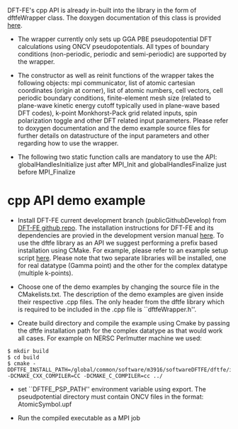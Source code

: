 DFT-FE's cpp API is already in-built into the library in the form of dftfeWrapper class. The doxygen documentation of this class is provided [here](https://dftfedevelopers.github.io/dftfe/classdftfe_1_1dftfe_wrapper.html). 

* The wrapper currently only sets up GGA PBE pseudopotential DFT calculations using ONCV pseudopotentials. All types of boundary conditions (non-periodic, periodic and semi-periodic) are supported by the wrapper.

* The constructor as well as reinit functions of the wrapper takes the following objects: mpi communicator, list of atomic cartesian coordinates (origin at corner), list of atomic numbers, cell vectors, cell periodic boundary conditions, finite-element mesh size (related to plane-wave kinetic energy cutoff typically used in plane-wave based DFT codes), k-point Monkhorst-Pack grid related inputs, spin polarization toggle and other DFT related input parameters. Please refer to doxygen documentation and the demo example source files for further details on datastructure of the input parameters and other regarding how to use the wrapper.  

* The following two static function calls are mandatory to use the API: globalHandlesInitialize just after MPI_Init and globalHandlesFinalize just before MPI_Finalize


cpp API demo example
==========================================

* Install DFT-FE current development branch (publicGithubDevelop) from [DFT-FE github repo](https://github.com/dftfeDevelopers/dftfe). The installation instructions for DFT-FE and its dependencies are provied in the development version manual [here](https://github.com/dftfeDevelopers/dftfe/blob/manual/manual-develop.pdf). To use the dftfe library as an API we suggest performing a prefix based installation using CMake. For example, please refer to an example setup script [here](https://github.com/dftfeDevelopers/dftfe/blob/publicGithubDevelop/helpers/NERSCPerlmutterGPU/setupUserPerlmutterPrefixInstall.sh). Please note that two separate libraries will be installed, one for real datatype (Gamma point) and the other for the complex datatype (multiple k-points).

* Choose one of the demo examples by changing the source file in the CMakelists.txt. The description of the demo examples are given inside their respective .cpp files. The only header from the dftfe library which is required to be included in the .cpp file is ``dftfeWrapper.h''.

* Create build directory and compile the example using Cmake by passing the dftfe installation path for the complex datatype as that would work all cases. For example on NERSC Perlmutter machine we used:
```
$ mkdir build 
$ cd build
$ cmake -DDFTFE_INSTALL_PATH=/global/common/software/m3916/softwareDFTFE/dftfe/installComplex -DCMAKE_CXX_COMPILER=CC -DCMAKE_C_COMPILER=cc ../
```

* set ``DFTFE_PSP_PATH'' environment variable using export. The pseudpotential directory must contain ONCV files in the format: AtomicSymbol.upf

* Run the compiled executable as a MPI job
